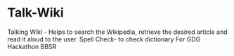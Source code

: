 # Talk-Wiki
Talking Wiki - Helps to search the Wikipedia, retrieve the desired article and read it aloud to the user.
Spell Check- to check dictionary
For GDG Hackathon BBSR
